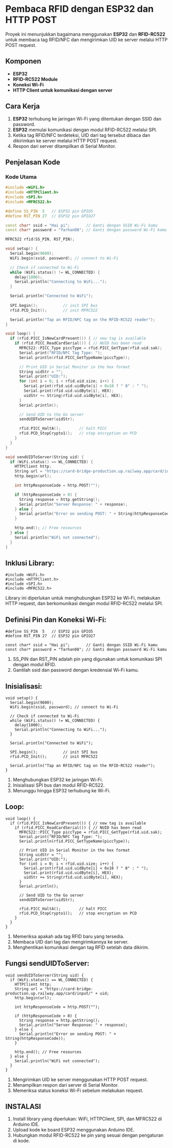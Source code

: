 # Pembaca RFID dengan ESP32 dan HTTP POST

Proyek ini menunjukkan bagaimana menggunakan **ESP32** dan **RFID-RC522** untuk membaca tag RFID/NFC dan mengirimkan UID ke server melalui HTTP POST request.

## Komponen
- **ESP32**
- **RFID-RC522 Module**
- **Koneksi Wi-Fi**
- **HTTP Client untuk komunikasi dengan server**

## Cara Kerja
1. **ESP32** terhubung ke jaringan Wi-Fi yang ditentukan dengan SSID dan password.
2. **ESP32** memulai komunikasi dengan modul RFID-RC522 melalui SPI.
3. Ketika tag RFID/NFC terdeteksi, UID dari tag tersebut dibaca dan dikirimkan ke server melalui HTTP POST request.
4. Respon dari server ditampilkan di Serial Monitor.

## Penjelasan Kode

### Kode Utama

```cpp
#include <WiFi.h>
#include <HTTPClient.h>
#include <SPI.h>
#include <MFRC522.h>

#define SS_PIN  5   // ESP32 pin GPIO5 
#define RST_PIN 27  // ESP32 pin GPIO27 

const char* ssid = "Hai pi";       // Ganti dengan SSID Wi-Fi kamu
const char* password = "farhan08"; // Ganti dengan password Wi-Fi kamu

MFRC522 rfid(SS_PIN, RST_PIN);

void setup() {
  Serial.begin(9600);
  WiFi.begin(ssid, password); // connect to Wi-Fi

  // Check if connected to Wi-Fi
  while (WiFi.status() != WL_CONNECTED) {
    delay(1000);
    Serial.println("Connecting to WiFi...");
  }

  Serial.println("Connected to WiFi");
  
  SPI.begin();           // init SPI bus
  rfid.PCD_Init();       // init MFRC522

  Serial.println("Tap an RFID/NFC tag on the RFID-RC522 reader");
}

void loop() {
  if (rfid.PICC_IsNewCardPresent()) { // new tag is available
    if (rfid.PICC_ReadCardSerial()) { // NUID has been read
      MFRC522::PICC_Type piccType = rfid.PICC_GetType(rfid.uid.sak);
      Serial.print("RFID/NFC Tag Type: ");
      Serial.println(rfid.PICC_GetTypeName(piccType));

      // Print UID in Serial Monitor in the hex format
      String uidStr = "";
      Serial.print("UID:");
      for (int i = 0; i < rfid.uid.size; i++) {
        Serial.print(rfid.uid.uidByte[i] < 0x10 ? " 0" : " ");
        Serial.print(rfid.uid.uidByte[i], HEX);
        uidStr += String(rfid.uid.uidByte[i], HEX);
      }
      Serial.println();

      // Send UID to the Go server
      sendUIDToServer(uidStr);

      rfid.PICC_HaltA();        // halt PICC
      rfid.PCD_StopCrypto1();   // stop encryption on PCD
    }
  }
}

void sendUIDToServer(String uid) {
  if (WiFi.status() == WL_CONNECTED) {
    HTTPClient http;
    String url = "https://card-bridge-production.up.railway.app/card/input/" + uid;
    http.begin(url);

    int httpResponseCode = http.POST("");

    if (httpResponseCode > 0) {
      String response = http.getString();
      Serial.println("Server Response: " + response);
    } else {
      Serial.println("Error on sending POST: " + String(httpResponseCode));
    }

    http.end(); // Free resources
  } else {
    Serial.println("WiFi not connected");
  }
}
```
## Inklusi Library:
```
#include <WiFi.h>
#include <HTTPClient.h>
#include <SPI.h>
#include <MFRC522.h>
```
Library ini diperlukan untuk menghubungkan ESP32 ke Wi-Fi, melakukan HTTP request, dan berkomunikasi dengan modul RFID-RC522 melalui SPI.

## Definisi Pin dan Koneksi Wi-Fi:
```
#define SS_PIN  5   // ESP32 pin GPIO5 
#define RST_PIN 27  // ESP32 pin GPIO27 

const char* ssid = "Hai pi";       // Ganti dengan SSID Wi-Fi kamu
const char* password = "farhan08"; // Ganti dengan password Wi-Fi kamu
```
1. SS_PIN dan RST_PIN adalah pin yang digunakan untuk komunikasi SPI dengan modul RFID.
2. Gantilah ssid dan password dengan kredensial Wi-Fi kamu.
## Inisialisasi:
```
void setup() {
  Serial.begin(9600);
  WiFi.begin(ssid, password); // connect to Wi-Fi

  // Check if connected to Wi-Fi
  while (WiFi.status() != WL_CONNECTED) {
    delay(1000);
    Serial.println("Connecting to WiFi...");
  }

  Serial.println("Connected to WiFi");
  
  SPI.begin();           // init SPI bus
  rfid.PCD_Init();       // init MFRC522

  Serial.println("Tap an RFID/NFC tag on the RFID-RC522 reader");
}
```
1. Menghubungkan ESP32 ke jaringan Wi-Fi.
2. Inisialisasi SPI bus dan modul RFID-RC522.
3. Menunggu hingga ESP32 terhubung ke Wi-Fi.
## Loop:
```
void loop() {
  if (rfid.PICC_IsNewCardPresent()) { // new tag is available
    if (rfid.PICC_ReadCardSerial()) { // NUID has been read
      MFRC522::PICC_Type piccType = rfid.PICC_GetType(rfid.uid.sak);
      Serial.print("RFID/NFC Tag Type: ");
      Serial.println(rfid.PICC_GetTypeName(piccType));

      // Print UID in Serial Monitor in the hex format
      String uidStr = "";
      Serial.print("UID:");
      for (int i = 0; i < rfid.uid.size; i++) {
        Serial.print(rfid.uid.uidByte[i] < 0x10 ? " 0" : " ");
        Serial.print(rfid.uid.uidByte[i], HEX);
        uidStr += String(rfid.uid.uidByte[i], HEX);
      }
      Serial.println();

      // Send UID to the Go server
      sendUIDToServer(uidStr);

      rfid.PICC_HaltA();        // halt PICC
      rfid.PCD_StopCrypto1();   // stop encryption on PCD
    }
  }
}
```
1. Memeriksa apakah ada tag RFID baru yang tersedia.
2. Membaca UID dari tag dan mengirimkannya ke server.
3. Menghentikan komunikasi dengan tag RFID setelah data dikirim.
## Fungsi sendUIDToServer:
```
void sendUIDToServer(String uid) {
  if (WiFi.status() == WL_CONNECTED) {
    HTTPClient http;
    String url = "https://card-bridge-production.up.railway.app/card/input/" + uid;
    http.begin(url);

    int httpResponseCode = http.POST("");

    if (httpResponseCode > 0) {
      String response = http.getString();
      Serial.println("Server Response: " + response);
    } else {
      Serial.println("Error on sending POST: " + String(httpResponseCode));
    }

    http.end(); // Free resources
  } else {
    Serial.println("WiFi not connected");
  }
}
```
1. Mengirimkan UID ke server menggunakan HTTP POST request.
2. Menampilkan respon dari server di Serial Monitor.
3. Memeriksa status koneksi Wi-Fi sebelum melakukan request.

## INSTALASI
1. Install library yang diperlukan: WiFi, HTTPClient, SPI, dan MFRC522 di Arduino IDE.
2. Upload kode ke board ESP32 menggunakan Arduino IDE.
3. Hubungkan modul RFID-RC522 ke pin yang sesuai dengan pengaturan di kode.
